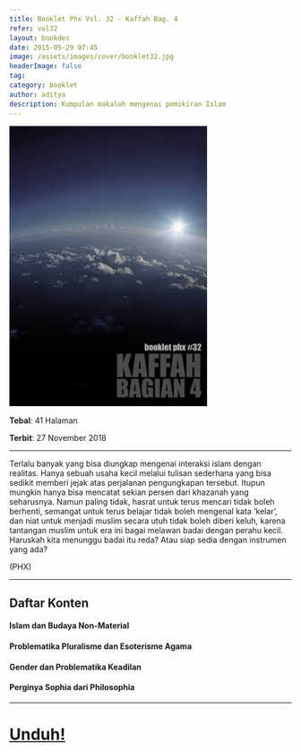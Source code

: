 ```yaml
---
title: Booklet Phx Vol. 32 - Kaffah Bag. 4
refer: vol32
layout: bookdes
date: 2015-05-29 07:45
image: /assets/images/cover/booklet32.jpg
headerImage: false
tag:
category: booklet
author: aditya
description: Kumpulan makalah mengenai pemikiran Islam
---
```

 
<img class="image" src="/assets/images/cover/booklet32.jpg" alt="__" height="500px">
 
__Tebal__: 41 Halaman
 
__Terbit__: 27 November 2018
 
***
 
Terlalu banyak yang bisa diungkap mengenai interaksi islam dengan realitas. Hanya sebuah usaha kecil melalui tulisan sederhana yang bisa sedikit memberi jejak atas perjalanan pengungkapan tersebut. Itupun mungkin hanya bisa mencatat sekian persen dari khazanah yang seharusnya. Namun paling tidak, hasrat untuk terus mencari tidak boleh berhenti, semangat untuk terus belajar tidak boleh mengenal kata ‘kelar’, dan niat untuk menjadi muslim secara utuh tidak boleh diberi keluh, karena tantangan muslim untuk era ini bagai melawan badai dengan perahu kecil. Haruskah kita menunggu badai itu reda? Atau siap sedia dengan instrumen yang ada?

(PHX) 
 
***

## Daftar Konten

#### Islam dan Budaya Non-Material

#### Problematika Pluralisme dan Esoterisme Agama

#### Gender dan Problematika Keadilan

#### Perginya Sophia dari Philosophia

***
 
# [Unduh!][akses]
 
[akses]: http://phoenixfin.github.io/assets/pdf/bookletphx/booklet32.pdf

